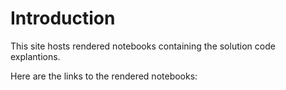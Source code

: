 # Introduction

This site hosts rendered notebooks containing the solution code explantions.

Here are the links to the rendered notebooks:




